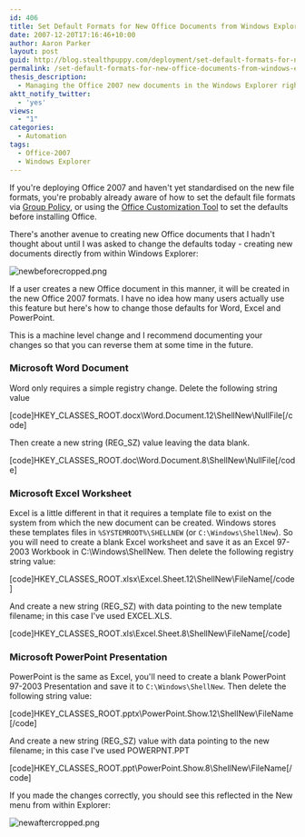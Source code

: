 ```yaml
---
id: 406
title: Set Default Formats for New Office Documents from Windows Explorer
date: 2007-12-20T17:16:46+10:00
author: Aaron Parker
layout: post
guid: http://blog.stealthpuppy.com/deployment/set-default-formats-for-new-office-documents-from-windows-explorer
permalink: /set-default-formats-for-new-office-documents-from-windows-explorer/
thesis_description:
  - Managing the Office 2007 new documents in the Windows Explorer right client/New menu
aktt_notify_twitter:
  - 'yes'
views:
  - "1"
categories:
  - Automation
tags:
  - Office-2007
  - Windows Explorer
---
```

If you're deploying Office 2007 and haven't yet standardised on the new file formats, you're probably already aware of how to set the default file formats via [Group Policy](http://technet2.microsoft.com/Office/en-us/library/07946c8e-9311-42a6-979b-5bc89afb7a661033.mspx?mfr=true), or using the [Office Customization Tool](http://technet2.microsoft.com/Office/en-us/library/9c14db60-b591-41f9-a94b-50627d2daa811033.mspx?mfr=true) to set the defaults before installing Office.

There's another avenue to creating new Office documents that I hadn't thought about until I was asked to change the defaults today - creating new documents directly from within Windows Explorer:

![newbeforecropped.png](https://stealthpuppy.com/wp-content/uploads/2007/12/newbeforecropped.png) 

If a user creates a new Office document in this manner, it will be created in the new Office 2007 formats. I have no idea how many users actually use this feature but here's how to change those defaults for Word, Excel and PowerPoint.

<p class="important">
  This is a machine level change and I recommend documenting your changes so that you can reverse them at some time in the future.
</p>

### Microsoft Word Document

Word only requires a simple registry change. Delete the following string value

[code]HKEY\_CLASSES\_ROOT\.docx\Word.Document.12\ShellNew\NullFile[/code]

Then create a new string (REG_SZ) value leaving the data blank.

[code]HKEY\_CLASSES\_ROOT\.doc\Word.Document.8\ShellNew\NullFile[/code]

### Microsoft Excel Worksheet

Excel is a little different in that it requires a template file to exist on the system from which the new document can be created. Windows stores these templates files in `%SYSTEMROOT%\SHELLNEW` (or `C:\Windows\ShellNew`). So you will need to create a blank Excel worksheet and save it as an Excel 97-2003 Workbook in C:\Windows\ShellNew. Then delete the following registry string value:

[code]HKEY\_CLASSES\_ROOT\.xlsx\Excel.Sheet.12\ShellNew\FileName[/code]

And create a new string (REG_SZ) with data pointing to the new template filename; in this case I've used EXCEL.XLS.

[code]HKEY\_CLASSES\_ROOT\.xls\Excel.Sheet.8\ShellNew\FileName[/code]

### Microsoft PowerPoint Presentation

PowerPoint is the same as Excel, you'll need to create a blank PowerPoint 97-2003 Presentation and save it to `C:\Windows\ShellNew`. Then delete the following string value:

[code]HKEY\_CLASSES\_ROOT\.pptx\PowerPoint.Show.12\ShellNew\FileName[/code]

And create a new string (REG_SZ) value with data pointing to the new filename; in this case I've used POWERPNT.PPT

[code]HKEY\_CLASSES\_ROOT\.ppt\PowerPoint.Show.8\ShellNew\FileName[/code]

If you made the changes correctly, you should see this reflected in the New menu from within Explorer:

![newaftercropped.png](https://stealthpuppy.com/wp-content/uploads/2007/12/newaftercropped.png)